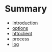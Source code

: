 # Summary

* [Introduction](README.md)
* [options](options.md)
* [httpclient](httpclient.md)
* process
* [log](log.md)

